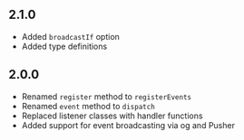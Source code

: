 ## 2.1.0
- Added `broadcastIf` option
- Added type definitions

## 2.0.0
- Renamed `register` method to `registerEvents`
- Renamed `event` method to `dispatch`
- Replaced listener classes with handler functions
- Added support for event broadcasting via og and Pusher
